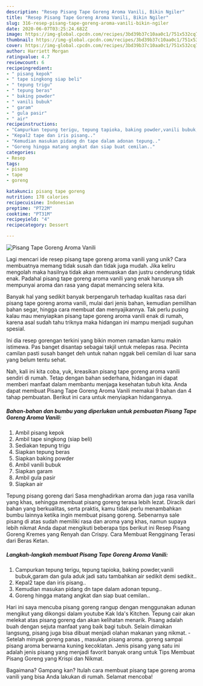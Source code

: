 ```yaml
---
description: "Resep Pisang Tape Goreng Aroma Vanili, Bikin Ngiler"
title: "Resep Pisang Tape Goreng Aroma Vanili, Bikin Ngiler"
slug: 316-resep-pisang-tape-goreng-aroma-vanili-bikin-ngiler
date: 2020-06-07T03:25:24.682Z
image: https://img-global.cpcdn.com/recipes/3bd39b37c10aa0c1/751x532cq70/pisang-tape-goreng-aroma-vanili-foto-resep-utama.jpg
thumbnail: https://img-global.cpcdn.com/recipes/3bd39b37c10aa0c1/751x532cq70/pisang-tape-goreng-aroma-vanili-foto-resep-utama.jpg
cover: https://img-global.cpcdn.com/recipes/3bd39b37c10aa0c1/751x532cq70/pisang-tape-goreng-aroma-vanili-foto-resep-utama.jpg
author: Harriett Morgan
ratingvalue: 4.7
reviewcount: 6
recipeingredient:
- " pisang kepok"
- " tape singkong siap beli"
- " tepung trigu"
- " tepung beras"
- " baking powder"
- " vanili bubuk"
- " garam"
- " gula pasir"
- " air"
recipeinstructions:
- "Campurkan tepung terigu, tepung tapioka, baking powder,vanili bubuk,garam dan gula aduk jadi satu tambahkan air sedikit demi sedikit.."
- "Kepal2 tape dan iris pisang.."
- "Kemudian masukan pidang dn tape dalam adonan tepung.."
- "Goreng hingga matang angkat dan siap buat cemilan.."
categories:
- Resep
tags:
- pisang
- tape
- goreng

katakunci: pisang tape goreng 
nutrition: 178 calories
recipecuisine: Indonesian
preptime: "PT22M"
cooktime: "PT31M"
recipeyield: "4"
recipecategory: Dessert

---
```



![Pisang Tape Goreng Aroma Vanili](https://img-global.cpcdn.com/recipes/3bd39b37c10aa0c1/751x532cq70/pisang-tape-goreng-aroma-vanili-foto-resep-utama.jpg)

Lagi mencari ide resep pisang tape goreng aroma vanili yang unik? Cara membuatnya memang tidak susah dan tidak juga mudah. Jika keliru mengolah maka hasilnya tidak akan memuaskan dan justru cenderung tidak enak. Padahal pisang tape goreng aroma vanili yang enak harusnya sih mempunyai aroma dan rasa yang dapat memancing selera kita.

Banyak hal yang sedikit banyak berpengaruh terhadap kualitas rasa dari pisang tape goreng aroma vanili, mulai dari jenis bahan, kemudian pemilihan bahan segar, hingga cara membuat dan menyajikannya. Tak perlu pusing kalau mau menyiapkan pisang tape goreng aroma vanili enak di rumah, karena asal sudah tahu triknya maka hidangan ini mampu menjadi suguhan spesial.

Ini dia resep gorengan terkini yang bikin momen ramadan kamu makin istimewa. Pas banget disantap sebagai takjil untuk melepas rasa. Pecinta camilan pasti susah banget deh untuk nahan nggak beli cemilan di luar sana yang belum tentu sehat.


Nah, kali ini kita coba, yuk, kreasikan pisang tape goreng aroma vanili sendiri di rumah. Tetap dengan bahan sederhana, hidangan ini dapat memberi manfaat dalam membantu menjaga kesehatan tubuh kita. Anda dapat membuat Pisang Tape Goreng Aroma Vanili memakai 9 bahan dan 4 tahap pembuatan. Berikut ini cara untuk menyiapkan hidangannya.

<!--inarticleads1-->

##### Bahan-bahan dan bumbu yang diperlukan untuk pembuatan Pisang Tape Goreng Aroma Vanili:

1. Ambil  pisang kepok
1. Ambil  tape singkong (siap beli)
1. Sediakan  tepung trigu
1. Siapkan  tepung beras
1. Siapkan  baking powder
1. Ambil  vanili bubuk
1. Siapkan  garam
1. Ambil  gula pasir
1. Siapkan  air


Tepung pisang goreng dari Sasa menghadirkan aroma dan juga rasa vanilla yang khas, sehingga membuat pisang goreng terasa lebih lezat. Diracik dari bahan yang berkualitas, serta praktis, kamu tidak perlu menambahkan bumbu lainnya ketika ingin membuat pisang goreng. Sebenarnya sale pisang di atas sudah memiliki rasa dan aroma yang khas, namun supaya lebih nikmat Anda dapat mengikuti beberapa tips berikut ini Resep Pisang Goreng Kremes yang Renyah dan Crispy. Cara Membuat Rengginang Terasi dari Beras Ketan. 

<!--inarticleads2-->

##### Langkah-langkah membuat Pisang Tape Goreng Aroma Vanili:

1. Campurkan tepung terigu, tepung tapioka, baking powder,vanili bubuk,garam dan gula aduk jadi satu tambahkan air sedikit demi sedikit..
1. Kepal2 tape dan iris pisang..
1. Kemudian masukan pidang dn tape dalam adonan tepung..
1. Goreng hingga matang angkat dan siap buat cemilan..


Hari ini saya mencuba pisang goreng rangup dengan menggunakan adunan mengikut yang dikongsi dalam youtube Kak Ida&#39;s Kitchen. Tepung cair akan melekat atas pisang goreng dan akan kelihatan menarik. Pisang adalah buah dengan sejuta manfaat yang baik bagi tubuh. Selain dimakan langsung, pisang juga bisa dibuat menjadi olahan makanan yang nikmat. - Setelah minyak goreng panas , masukan pisang aroma. goreng sampai pisang aroma berwarna kuning kecoklatan. Jenis pisang yang satu ini adalah jenis pisang yang menjadi favorit banyak orang untuk Tips Membuat Pisang Goreng yang Krispi dan Nikmat. 

Bagaimana? Gampang kan? Itulah cara membuat pisang tape goreng aroma vanili yang bisa Anda lakukan di rumah. Selamat mencoba!
